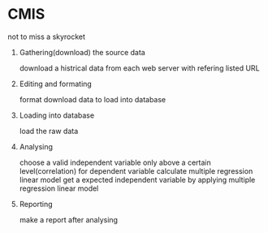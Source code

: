 # CMIS
not to miss a skyrocket

1. Gathering(download) the source data

	download a histrical data from each web server with refering listed URL

2. Editing and formating 

	format download data to load into database

3. Loading into database

	load the raw data

4. Analysing

	choose a valid independent variable only above a certain level(correlation) for dependent variable
	calculate multiple regression linear model
	get a expected independent variable by applying multiple regression linear model

5. Reporting

	make a report after analysing
